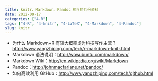 ```yaml
---
title: knitr、Markdown、Pandoc 相关的几份资料
date: 2012-09-17
categories: ["4-R"]
tags: ["4-R", "4-knitr", "4-LaTeX", "4-Markdown", "4-Pandoc"]
slug: knitr
---
```


- 为什么 Markdown+R 有较大概率成为科技写作主流？<http://www.yangzhiping.com/tech/r-markdown-knitr.html>
- Markdown 语法说明：<http://wowubuntu.com/markdown/>
- Markdown Wiki：<http://en.wikipedia.org/wiki/Markdown>
- Pandoc：<http://johnmacfarlane.net/pandoc/>
- 如何高效利用 GitHub：<http://www.yangzhiping.com/tech/github.html>